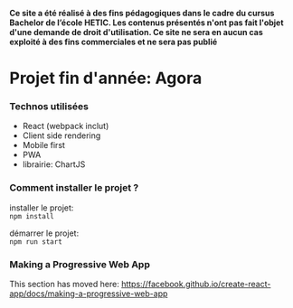 **Ce site a été réalisé à des fins pédagogiques dans le cadre du cursus Bachelor de l’école HETIC. Les contenus présentés n'ont pas fait l'objet d'une demande de droit d'utilisation. Ce site ne sera en aucun cas exploité à des fins commerciales et ne sera pas publié**

# Projet fin d'année: Agora

### Technos utilisées

- React (webpack inclut)
- Client side rendering
- Mobile first
- PWA
- librairie: ChartJS

### Comment installer le projet ?

installer le projet:  
`npm install`

démarrer le projet:  
`npm run start`

### Making a Progressive Web App

This section has moved here: https://facebook.github.io/create-react-app/docs/making-a-progressive-web-app

